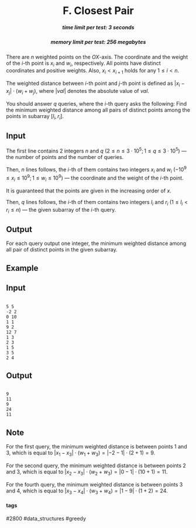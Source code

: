 <h1 style='text-align: center;'> F. Closest Pair </h1>

<h5 style='text-align: center;'>time limit per test: 3 seconds</h5>
<h5 style='text-align: center;'>memory limit per test: 256 megabytes</h5>

There are $n$ weighted points on the $OX$-axis. The coordinate and the weight of the $i$-th point is $x_i$ and $w_i$, respectively. All points have distinct coordinates and positive weights. Also, $x_i < x_{i + 1}$ holds for any $1 \leq i < n$. 

The weighted distance between $i$-th point and $j$-th point is defined as $|x_i - x_j| \cdot (w_i + w_j)$, where $|val|$ denotes the absolute value of $val$.

You should answer $q$ queries, where the $i$-th query asks the following: Find the minimum weighted distance among all pairs of distinct points among the points in subarray $[l_i,r_i]$.

## Input

The first line contains 2 integers $n$ and $q$ $(2 \leq n \leq 3 \cdot 10^5; 1 \leq q \leq 3 \cdot 10^5)$ — the number of points and the number of queries.

Then, $n$ lines follows, the $i$-th of them contains two integers $x_i$ and $w_i$ $(-10^9 \leq x_i \leq 10^9; 1 \leq w_i \leq 10^9)$ — the coordinate and the weight of the $i$-th point.

It is guaranteed that the points are given in the increasing order of $x$.

Then, $q$ lines follows, the $i$-th of them contains two integers $l_i$ and $r_i$ $(1 \leq l_i < r_i \leq n)$ — the given subarray of the $i$-th query.

## Output

For each query output one integer, the minimum weighted distance among all pair of distinct points in the given subarray.

## Example

## Input


```

5 5
-2 2
0 10
1 1
9 2
12 7
1 3
2 3
1 5
3 5
2 4

```
## Output


```

9
11
9
24
11

```
## Note

For the first query, the minimum weighted distance is between points $1$ and $3$, which is equal to $|x_1 - x_3| \cdot (w_1 + w_3) = |-2 - 1| \cdot (2 + 1) = 9$.

For the second query, the minimum weighted distance is between points $2$ and $3$, which is equal to $|x_2 - x_3| \cdot (w_2 + w_3) = |0 - 1| \cdot (10 + 1) = 11$.

For the fourth query, the minimum weighted distance is between points $3$ and $4$, which is equal to $|x_3 - x_4| \cdot (w_3 + w_4) = |1 - 9| \cdot (1 + 2) = 24$.



#### tags 

#2800 #data_structures #greedy 